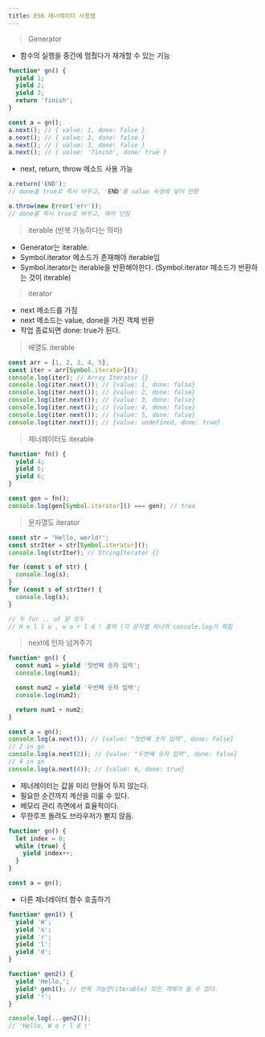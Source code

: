 ```yaml
---
title: ES6 제너레이터 사용법
---
```


> Generator

- 함수의 실행을 중간에 멈췄다가 재개할 수 있는 기능

```jsx
function* gn() {
  yield 1;
  yield 2;
  yield 3;
  return 'finish';
}

const a = gn();
a.next(); // { value: 1, done: false }
a.next(); // { value: 2, done: false }
a.next(); // { value: 3, done: false }
a.next(); // { value: 'finish', done: true }
```

- next, return, throw 메소드 사용 가능

```jsx
a.return('END');
// done을 true로 즉시 바꾸고, 'END'를 value 속성에 넣어 반환
```

```jsx
a.throw(new Error('err'));
// done을 즉시 true로 바꾸고, 에러 던짐
```

> iterable (반복 가능하다는 의미)

- Generator는 iterable.
- Symbol.iterator 메소드가 존재해야 iterable임
- Symbol.iterator는 iterable을 반환해야한다. (Symbol.iterator 메소드가 반환하는 것이 iterable)

> iterator

- next 메소드를 가짐
- next 메소드는 value, done을 가진 객체 반환
- 작업 종료되면 done: true가 된다.

> 배열도 iterable

```jsx
const arr = [1, 2, 3, 4, 5];
const iter = arr[Symbol.iterator]();
console.log(iter); // Array Iterator {}
console.log(iter.next()); // {value: 1, done: false}
console.log(iter.next()); // {value: 2, done: false}
console.log(iter.next()); // {value: 3, done: false}
console.log(iter.next()); // {value: 4, done: false}
console.log(iter.next()); // {value: 5, done: false}
console.log(iter.next()); // {value: undefined, done: true}
```

> 제너레이터도 iterable

```jsx
function* fn() {
  yield 4;
  yield 5;
  yield 6;
}

const gen = fn();
console.log(gen[Symbol.iterator]() === gen); // true
```

> 문자열도 iterator

```jsx
const str = 'Hello, world!';
const strIter = str[Symbol.iterator]();
console.log(strIter); // StringIterator {}

for (const s of str) {
  console.log(s);
}
for (const s of strIter) {
  console.log(s);
}

// 두 for .. of 문 모두
// H e l l o , w o r l d ! 출력 (각 문자별 하나의 console.log가 찍힘
```

> next에 인자 넘겨주기

```jsx
function* gn() {
  const num1 = yield '첫번째 숫자 입력';
  console.log(num1);

  const num2 = yield '두번째 숫자 입력';
  console.log(num2);

  return num1 + num2;
}

const a = gn();
console.log(a.next()); // {value: "첫번째 숫자 입력", done: false}
// 2 in gn
console.log(a.next(2)); // {value: "두번째 숫자 입력", done: false}
// 4 in gn
console.log(a.next(4)); // {value: 6, done: true}
```

- 제너레이터는 값을 미리 만들어 두지 않는다.
- 필요한 순간까지 계산을 미룰 수 있다.
- 메모리 관리 측면에서 효율적이다.
- 무한루프 돌려도 브라우저가 뻗지 않음.

```jsx
function* gn() {
  let index = 0;
  while (true) {
    yield index++;
  }
}

const a = gn();
```

- 다른 제너레이터 함수 호출하기

```jsx
function* gen1() {
  yield 'W';
  yield 'o';
  yield 'r';
  yield 'l';
  yield 'd';
}

function* gen2() {
  yield 'Hello,';
  yield* gen1(); // 반복 가능한(iterable) 모든 객체가 올 수 있다.
  yield '!';
}

console.log(...gen2());
// 'Hello, W o r l d !'
```
